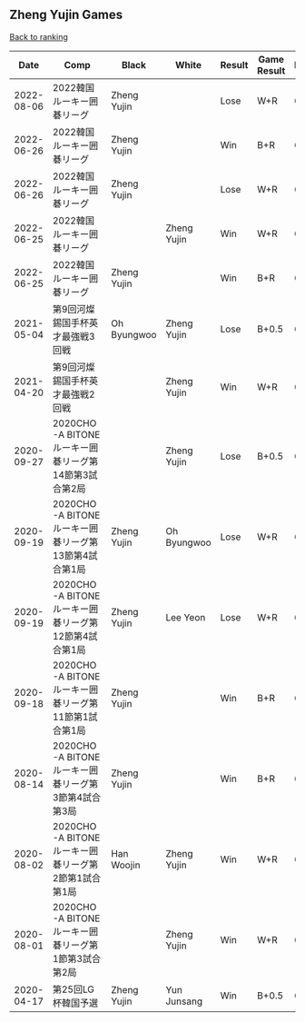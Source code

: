 ## Zheng Yujin Games

[Back to ranking](../../index.md)




| **Date** | **Comp** | **Black** | **White** | **Result** | **Game Result** | **Komi** | **Rating** | **Diff** | 
| --- | --- | --- | --- | --- | --- | --- | --- | --- |
| 2022-08-06 | 2022韓国ルーキー囲碁リーグ | Zheng Yujin |  | Lose | W+R | 6.5 | 2163 | -66 | 
| 2022-06-26 | 2022韓国ルーキー囲碁リーグ | Zheng Yujin |  | Win | B+R | 6.5 | 2229 | 0 | 
| 2022-06-26 | 2022韓国ルーキー囲碁リーグ | Zheng Yujin |  | Lose | W+R | 6.5 | 2229 | -526 | 
| 2022-06-25 | 2022韓国ルーキー囲碁リーグ |  | Zheng Yujin | Win | W+R | 6.5 | 2755 | 0 | 
| 2022-06-25 | 2022韓国ルーキー囲碁リーグ | Zheng Yujin |  | Win | B+R | 6.5 | 2755 | 0 | 
| 2021-05-04 | 第9回河燦錫国手杯英才最強戦3回戦 | Oh Byungwoo | Zheng Yujin | Lose | B+0.5 | 6.5 | 2755 | -8 | 
| 2021-04-20 | 第9回河燦錫国手杯英才最強戦2回戦 |  | Zheng Yujin | Win | W+R | 6.5 | 2763 | 5 | 
| 2020-09-27 | 2020CHO-A BITONEルーキー囲碁リーグ第14節第3試合第2局 |  | Zheng Yujin | Lose | B+0.5 | 6.5 | 2758 | -45 | 
| 2020-09-19 | 2020CHO-A BITONEルーキー囲碁リーグ第13節第4試合第1局 | Zheng Yujin | Oh Byungwoo | Lose | W+R | 6.5 | 2803 | 0 | 
| 2020-09-19 | 2020CHO-A BITONEルーキー囲碁リーグ第12節第4試合第1局 | Zheng Yujin | Lee Yeon | Lose | W+R | 6.5 | 2803 | -123 | 
| 2020-09-18 | 2020CHO-A BITONEルーキー囲碁リーグ第11節第1試合第1局 | Zheng Yujin |  | Win | B+R | 6.5 | 2926 | -38 | 
| 2020-08-14 | 2020CHO-A BITONEルーキー囲碁リーグ第3節第4試合第3局 | Zheng Yujin |  | Win | B+R | 6.5 | 2964 | 19 | 
| 2020-08-02 | 2020CHO-A BITONEルーキー囲碁リーグ第2節第1試合第1局 | Han Woojin | Zheng Yujin | Win | W+R | 6.5 | 2945 | 123 | 
| 2020-08-01 | 2020CHO-A BITONEルーキー囲碁リーグ第1節第3試合第2局 |  | Zheng Yujin | Win | W+R | 6.5 | 2822 | 237 | 
| 2020-04-17 | 第25回LG杯韓国予選 | Zheng Yujin | Yun Junsang | Win | B+0.5 | 6.5 | 2585 | missing |




